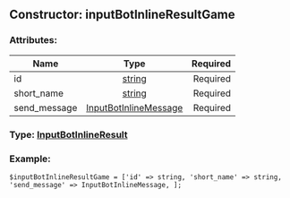 ## Constructor: inputBotInlineResultGame  

### Attributes:

| Name     |    Type       | Required |
|----------|:-------------:|---------:|
|id|[string](../types/string.md) | Required|
|short\_name|[string](../types/string.md) | Required|
|send\_message|[InputBotInlineMessage](../types/InputBotInlineMessage.md) | Required|


### Type: [InputBotInlineResult](../types/InputBotInlineResult.md)

### Example:


```
$inputBotInlineResultGame = ['id' => string, 'short_name' => string, 'send_message' => InputBotInlineMessage, ];
```